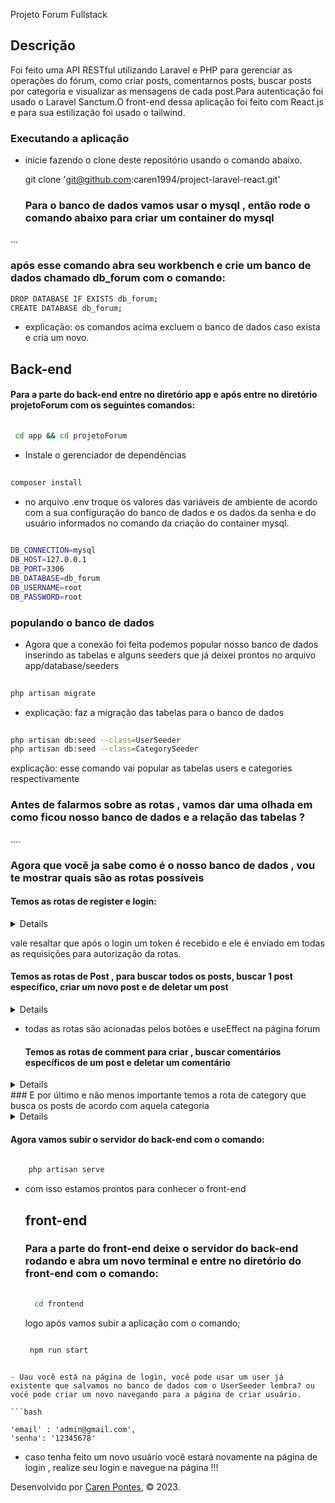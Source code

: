Projeto Forum Fullstack
## Descrição

Foi feito uma API RESTful utilizando Laravel e PHP para gerenciar as operações do fórum, como criar posts, comentarnos posts, buscar posts por categoria e visualizar as mensagens de cada post.Para autenticação foi usado o Laravel Sanctum.O front-end dessa aplicação foi feito com React.js e para sua estilização foi usado o tailwind.


### Executando a aplicação

 - inicie fazendo o clone deste repositório usando o comando abaixo.

    git clone 'git@github.com:caren1994/project-laravel-react.git'
   
   ### Para o banco de dados vamos usar o mysql , então rode o comando abaixo para criar um container do mysql

...

### após esse comando abra seu workbench e crie um banco de dados chamado db_forum com o comando:

```bash
DROP DATABASE IF EXISTS db_forum; 
CREATE DATABASE db_forum;

```

- explicação: os comandos acima excluem o banco de dados caso exista e cria um novo.

## Back-end

#### Para a parte do back-end entre no diretório app e após entre no diretório projetoForum com os seguintes comandos:
``` bash
  
 cd app && cd projetoForum

```

- Instale o gerenciador de dependẽncias
```bash
  
composer install

```

- no arquivo .env troque os valores das variáveis de ambiente de acordo com a sua configuração do banco de dados e os dados da senha e do usuário informados no comando da criação do container mysql.

```bash
    
DB_CONNECTION=mysql
DB_HOST=127.0.0.1
DB_PORT=3306
DB_DATABASE=db_forum
DB_USERNAME=root
DB_PASSWORD=root

 ```

### populando o banco de dados

- Agora que a conexão foi feita podemos popular nosso banco de dados inserindo as tabelas e alguns seeders que já deixei prontos no arquivo app/database/seeders

```bash
  
php artisan migrate 

 ```
- explicação: faz a migração das tabelas para o banco de dados

```bash
   
php artisan db:seed --class=UserSeeder
php artisan db:seed --class=CategorySeeder

```
   
   explicação: esse comando vai popular as tabelas users e categories respectivamente

### Antes de falarmos sobre as rotas , vamos dar uma olhada em como ficou nosso banco de dados e a relação das tabelas ?
....

### Agora que vocẽ ja sabe como é o nosso banco de dados , vou te mostrar quais são as rotas possíveis
#### Temos as rotas de register e login:
<details>
1- post ('/register) para criar um novo usuário
2- post ('login) para efetuar o login
</details>

vale resaltar que após o login um token é recebido e ele é enviado em todas as requisições para autorização da rotas.
#### Temos as rotas de Post , para buscar todos os posts, buscar 1 post específico, criar um novo post e de deletar um post
<details>
1-post ('/post') para a criar um novo post
2-get ('/post')  para buscar todos os pots
3-get('/post/{id}') para procurar um post específico
4-delete('/post/{id}') para deletar um post
</details>

- todas as rotas são acionadas pelos botões e useEffect na página forum

  #### Temos as rotas de comment para criar , buscar comentários específicos de um post e deletar um comentário
<details>
  1-get ('/comment/{id}') para buscar os comentários de acordo com o post
  2-post ('/comment') para criar um novo comentaŕio
  3-delete ('/comment/{id}') para deletar um ccomentário
</details>
 ### E por último e não menos importante temos a rota de category  que  busca os posts de acordo com aquela categoria
<details>
  1-get ('/comment/{name}') recebe um name por param e retorna os posts de acordo com aquela categoria recebida
</details>

  #### Agora vamos subir o servidor do back-end com o comando:
```bash
    
    php artisan serve

```

- com isso estamos prontos para conhecer o front-end

  ## front-end

  ### Para a parte do front-end deixe o servidor do back-end rodando e abra um novo terminal  e entre no diretório do front-end com o comando:

  ```bash
    
    cd frontend
  ```
  logo após vamos subir a aplicação com o comando;

  ```bash
    
   npm run start

```

- Uau você está na página de login, você pode usar um user já existente que salvamos no banco de dados com o UserSeeder lembra? ou você pode criar um novo navegando para a página de criar usuário.

```bash
  
'email' : 'admin@gmail.com',
'senha': '12345678'

```

- caso tenha feito um novo usuário você estará novamente na página de login , realize seu login e navegue na página !!!

  

Desenvolvido por [Caren Pontes](https://www.linkedin.com/in/caren-oliveira-pontes/), © 2023.
